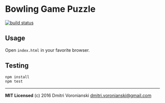 # Bowling Game Puzzle

[![build status](http://img.shields.io/travis/voronianski/bowling-game.svg?style=flat)](https://travis-ci.org/voronianski/bowling-game)

## Usage

Open `index.html` in your favorite browser.

## Testing

```bash
npm install
npm test
```

---

**MIT Licensed** (c) 2016 Dmitri Voronianski <dmitri.voronianski@gmail.com>
